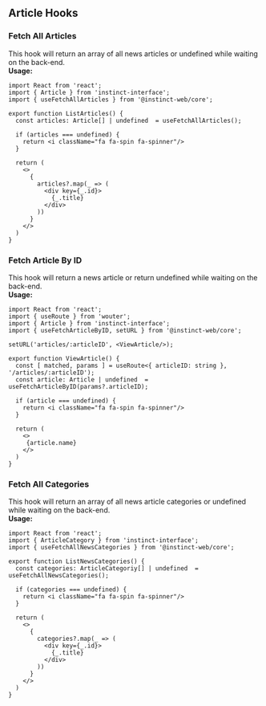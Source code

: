 ## Article Hooks

### Fetch All Articles
This hook will return an array of all news articles or undefined while waiting on the back-end.
<br/>
**Usage:**
```
import React from 'react';
import { Article } from 'instinct-interface';
import { useFetchAllArticles } from '@instinct-web/core';

export function ListArticles() {
  const articles: Article[] | undefined  = useFetchAllArticles();

  if (articles === undefined) {
    return <i className="fa fa-spin fa-spinner"/>
  }

  return (
    <>
      {
        articles?.map(_ => (
          <div key={_.id}>
            {_.title}
          </div>
        ))
      }
    </>
  )
}
```

### Fetch Article By ID
This hook will return a news article or return undefined while waiting on the back-end.
<br/>
**Usage:**
```
import React from 'react';
import { useRoute } from 'wouter';
import { Article } from 'instinct-interface';
import { useFetchArticleByID, setURL } from '@instinct-web/core';

setURL('articles/:articleID', <ViewArticle/>);

export function ViewArticle() {
  const [ matched, params ] = useRoute<{ articleID: string }, '/articles/:articleID');
  const article: Article | undefined  = useFetchArticleByID(params?.articleID);

  if (article === undefined) {
    return <i className="fa fa-spin fa-spinner"/>
  }

  return (
    <>
     {article.name}
    </>
  )
}
```

### Fetch All Categories
This hook will return an array of all news article categories or undefined while waiting on the back-end.
<br/>
**Usage:**
```
import React from 'react';
import { ArticleCategory } from 'instinct-interface';
import { useFetchAllNewsCategories } from '@instinct-web/core';

export function ListNewsCategories() {
  const categories: ArticleCategoriy[] | undefined  = useFetchAllNewsCategories();

  if (categories === undefined) {
    return <i className="fa fa-spin fa-spinner"/>
  }

  return (
    <>
      {
        categories?.map(_ => (
          <div key={_.id}>
            {_.title}
          </div>
        ))
      }
    </>
  )
}
